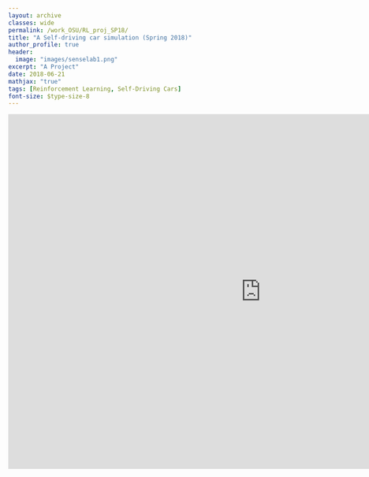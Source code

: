 ```yaml
---
layout: archive
classes: wide
permalink: /work_OSU/RL_proj_SP18/
title: "A Self-driving car simulation (Spring 2018)"
author_profile: true
header:
  image: "images/senselab1.png"
excerpt: "A Project"
date: 2018-06-21
mathjax: "true"
tags: [Reinforcement Learning, Self-Driving Cars]
font-size: $type-size-8
---
```


<embed src="https://tushar-agarwal2909.github.io/documents/ML_proj.pdf" type="application/pdf" width="1024px" height="720px" />